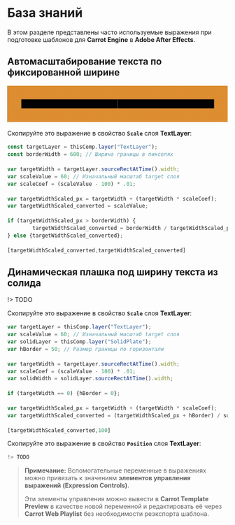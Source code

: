 ﻿# База знаний

В этом разделе представлены часто используемые выражения при подготовке шаблонов для **Carrot Engine** в **Adobe After Effects**.

## Автомасштабирование текста по фиксированной ширине
![Expression for Text Layer Scaling to Fixed Border](_images/expression_text-scale_border.gif)

Скопируйте это выражение в свойство **`Scale`** слоя **TextLayer**:

```javascript
const targetLayer = thisComp.layer("TextLayer");
const borderWidth = 600; // Ширина границы в пикселях

var targetWidth = targetLayer.sourceRectAtTime().width;
var scaleValue = 60; // Изначальный масштаб target слоя
var scaleCoef = (scaleValue - 100) * .01;

var targetWidthScaled_px = targetWidth + (targetWidth * scaleCoef);
var targetWidthScaled_converted = scaleValue;

if (targetWidthScaled_px > borderWidth) {
		targetWidthScaled_converted = borderWidth / targetWidthScaled_px * scaleValue;
} else {targetWidthScaled_converted};

[targetWidthScaled_converted,targetWidthScaled_converted]
```

## Динамическая плашка под ширину текста из солида
!> TODO

Скопируйте это выражение в свойство **`Scale`** слоя **TextLayer**:

```javascript
var targetLayer = thisComp.layer("TextLayer");
var scaleValue = 60; // Изначальный масштаб target слоя
var solidLayer = thisComp.layer("SolidPlate");
var hBorder = 50; // Размер границы по горизонтали

var targetWidth = targetLayer.sourceRectAtTime().width;
var scaleCoef = (scaleValue - 100) * .01;
var solidWidth = solidLayer.sourceRectAtTime().width;

if (targetWidth == 0) {hBorder = 0};

var targetWidthScaled_px = targetWidth + (targetWidth * scaleCoef);
var targetWidthScaled_converted = (targetWidthScaled_px + hBorder) / solidWidth * 100;

[targetWidthScaled_converted,100]
```
Скопируйте это выражение в свойство **`Position`** слоя **TextLayer**:

```javascript
!> TODO
```
> **Примечание:** Вспомогательные переменные в выражениях можно привязать к значениям **элементов управления выражений** **(Expression Controls)**. 
>
> Эти элементы управления можно вывести в **Carrot Template Preview** в качестве новой переменной и редактировать её через **Carrot Web Playlist** без необходимости реэкспорта шаблона.